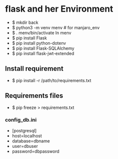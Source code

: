 

# flask and her Environment
 * $ mkdir back
 * $ python3 -m venv menv # for manjaro_env
 * $ . menv/bin/activate
In menv
 * $ pip install Flask
 * $ pip install python-dotenv
 * $ pip install Flask-SQLAlchemy
 * $ pip install flask-jwt-extended


## Install requirement
* $  pip install -r /path/to/requirements.txt

## Requirements files
 * $ pip freeze > requirements.txt



### config_db.ini
   * [postgresql]
   * host=localhost
   * database=dbname
   * user=dbuser
   * password=dbpassword
